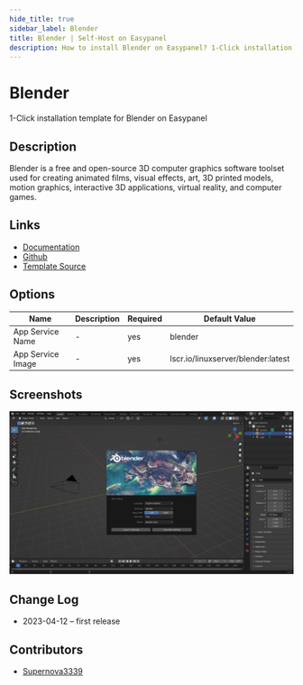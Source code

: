 ```yaml
---
hide_title: true
sidebar_label: Blender
title: Blender | Self-Host on Easypanel
description: How to install Blender on Easypanel? 1-Click installation template for Blender on Easypanel
---
```


<!-- generated -->

# Blender

1-Click installation template for Blender on Easypanel

## Description

Blender is a free and open-source 3D computer graphics software toolset used for creating animated films, visual effects, art, 3D printed models, motion graphics, interactive 3D applications, virtual reality, and computer games.

## Links

- [Documentation](https://docs.linuxserver.io/images/docker-blender)
- [Github](https://github.com/linuxserver/docker-blender)
- [Template Source](https://github.com/easypanel-io/templates/tree/main/templates/blender)

## Options

Name | Description | Required | Default Value
-|-|-|-
App Service Name | - | yes | blender
App Service Image | - | yes | lscr.io/linuxserver/blender:latest

## Screenshots

![Blender Screenshot](./assets/screenshot.png)

## Change Log

- 2023-04-12 – first release

## Contributors

- [Supernova3339](https://github.com/Supernova3339)
